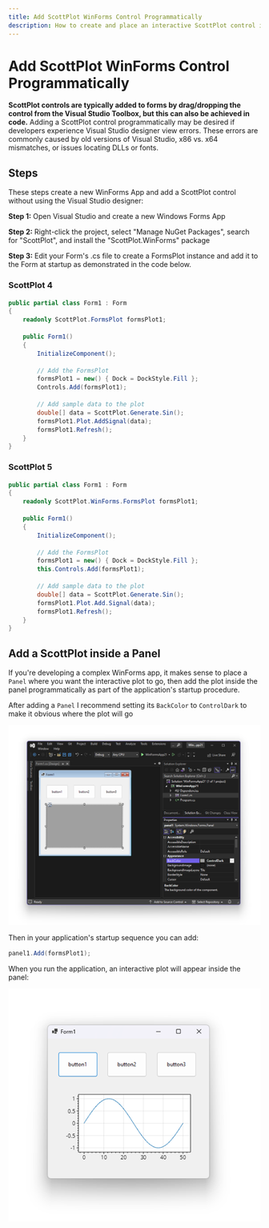 ```yaml
---
title: Add ScottPlot WinForms Control Programmatically
description: How to create and place an interactive ScottPlot control in a Form without using the Visual Studio designer
---
```


# Add ScottPlot WinForms Control Programmatically

**ScottPlot controls are typically added to forms by drag/dropping the control from the Visual Studio Toolbox, but this can also be achieved in code.** Adding a ScottPlot control programmatically may be desired if developers experience Visual Studio designer view errors. These errors are commonly caused by old versions of Visual Studio, x86 vs. x64 mismatches, or issues locating DLLs or fonts.

## Steps

These steps create a new WinForms App and add a ScottPlot control without using the Visual Studio designer:

**Step 1:** Open Visual Studio and create a new Windows Forms App

**Step 2:** Right-click the project, select "Manage NuGet Packages", search for "ScottPlot", and install the "ScottPlot.WinForms" package

**Step 3:** Edit your Form's .cs file to create a FormsPlot instance and add it to the Form at startup as demonstrated in the code below.

### ScottPlot 4

```cs
public partial class Form1 : Form
{
    readonly ScottPlot.FormsPlot formsPlot1;

    public Form1()
    {
        InitializeComponent();

        // Add the FormsPlot
        formsPlot1 = new() { Dock = DockStyle.Fill };
        Controls.Add(formsPlot1);

        // Add sample data to the plot
        double[] data = ScottPlot.Generate.Sin();
        formsPlot1.Plot.AddSignal(data);
        formsPlot1.Refresh();
    }
}
```

### ScottPlot 5
```cs
public partial class Form1 : Form
{
    readonly ScottPlot.WinForms.FormsPlot formsPlot1;

    public Form1()
    {
        InitializeComponent();

        // Add the FormsPlot
        formsPlot1 = new() { Dock = DockStyle.Fill };
        this.Controls.Add(formsPlot1);

        // Add sample data to the plot
        double[] data = ScottPlot.Generate.Sin();
        formsPlot1.Plot.Add.Signal(data);
        formsPlot1.Refresh();
    }
}
```

## Add a ScottPlot inside a Panel

If you're developing a complex WinForms app, it makes sense to place a `Panel` where you want the interactive plot to go, then add the plot inside the panel programmatically as part of the application's startup procedure.

After adding a `Panel` I recommend setting its `BackColor` to `ControlDark` to make it obvious where the plot will go

![](screenshot.png)

Then in your application's startup sequence you can add:

```cs
panel1.Add(formsPlot1);
```

When you run the application, an interactive plot will appear inside the panel:

![](screenshot2.png)